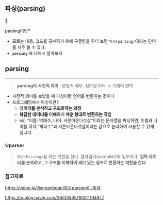 ## 파싱(parsing)

<aside>
🚀

parsing이란?

</aside>

- 모르는 내용, 코드를 공부하기 위해 구글링을 하다 보면 `파싱(parsing)`이라는 단어를 자주 볼 수 있다.
- **`parsing`** 에 대해서 알아보자

## parsing

---

> **parsing의 사전적 의미** : 문법적 해부, 컴파일 하다 → 기계어 번역
> 
- 사전적 의미를 보았을 때 파싱이란 언어를 변환하는 것이다
- 프로그래밍에서 파싱이란?
    - **데이터를 분석하고 구조화하는 과정**
    - **복잡한 데이터를 이해하기 쉬운 형태로 변환하는 작업**
    - ex) "이름: 박태수, 나이: 서른마흔다섯살"이라는 문자열을 파싱하면, 이름과 나이를 각각 "박태수"과 서른마흔다섯살이라는 값으로 분리하여 사용할 수 있게 됩니다.

### 💡parser

> `파싱(Parsing)`을 하는 역할을 한다.
컴파일러(compiler)의 일부이다.
**입력 데이터를 분석하고, 그 구조를 이해하여 의미 있는 정보로 변환하는 역할을 한다**
> 

### 참고자료

https://velog.io/@greenbean/파싱parsing이-뭐야

https://m.blog.naver.com/36513535/10021194977
